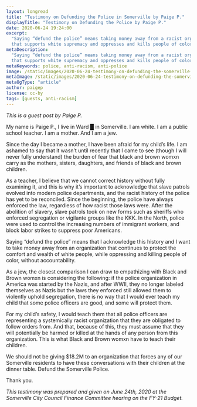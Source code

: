 ```yaml
---
layout: longread
title: "Testimony on Defunding the Police in Somerville by Paige P."
displayTitle: "Testimony on Defunding the Police by Paige P."
date: 2020-06-24 19:24:00
excerpt:
  "Saying “defund the police” means taking money away from a racist organization
  that supports white supremacy and oppresses and kills people of color."
metaDescription:
  "Saying “defund the police” means taking money away from a racist organization
  that supports white supremacy and oppresses and kills people of color."
metaKeywords: police, anti-racism, anti-police
image: /static/images/2020-06-24-testimony-on-defunding-the-somerville-police.webp
metaImage: /static/images/2020-06-24-testimony-on-defunding-the-somerville-police.webp
metaOgType: "article"
author: paigep
license: cc-by
tags: [guests, anti-racism]
---
```


<aside>
  <em>This is a guest post by Paige P.</em>
</aside>

My name is Paige P., I live in Ward █ in Somerville. I am white. I am a public
school teacher. I am a mother. And I am a jew.

Since the day I became a mother, I have been afraid for my child’s life. I am
ashamed to say that it wasn’t until recently that I came to see (though I will
never fully understand) the burden of fear that black and brown womxn carry as
the mothers, sisters, daughters, and friends of black and brown children.

As a teacher, I believe that we cannot correct history without fully examining
it, and this is why it’s important to acknowledge that slave patrols evolved
into modern police departments, and the racist history of the police has yet to
be reconciled. Since the beginning, the police have always enforced the law,
regardless of how racist those laws were. After the abolition of slavery, slave
patrols took on new forms such as sheriffs who enforced segregation or vigilante
groups like the KKK. In the North, police were used to control the increasing
numbers of immigrant workers, and block labor strikes to suppress poor
Americans.

Saying “defund the police” means that I acknowledge this history and I want to
take money away from an organization that continues to protect the comfort and
wealth of white people, while oppressing and killing people of color, without
accountability.

As a jew, the closest comparison I can draw to empathizing with Black and Brown
womxn is considering the following: if the police organization in America was
started by the Nazis, and after WWII, they no longer labeled themselves as Nazis
but the laws they enforced still allowed them to violently uphold segregation,
there is no way that I would ever teach my child that some police officers are
good, and some will protect them.

For my child’s safety, I would teach them that all police officers are
representing a systemically racist organization that they are obligated to
follow orders from. And that, because of this, they must assume that they will
potentially be harmed or killed at the hands of any person from this
organization. This is what Black and Brown womxn have to teach their children.

We should not be giving \$18.2M to an organization that forces any of our
Somerville residents to have these conversations with their children at the
dinner table. Defund the Somerville Police.

Thank you.

<aside>
  <em>This testimony was prepared and given on June 24th, 2020 at the Somerville
  City Council Finance Committee hearing on the FY-21 Budget.</em>
</aside>
